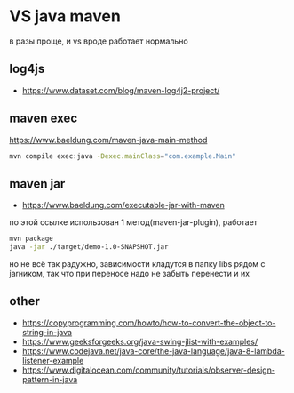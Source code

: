 # VS java maven

в разы проще, и vs вроде работает нормально

## log4js

- https://www.dataset.com/blog/maven-log4j2-project/

## maven exec

https://www.baeldung.com/maven-java-main-method

```bash
mvn compile exec:java -Dexec.mainClass="com.example.Main"
```

## maven jar

- https://www.baeldung.com/executable-jar-with-maven

по этой ссылке использован 1 метод(maven-jar-plugin), работает

```bash
mvn package
java -jar ./target/demo-1.0-SNAPSHOT.jar
```

но не всё так радужно, зависимости кладутся в папку libs рядом с jarником, так что при переносе надо не забыть перенести и их

## other

- https://copyprogramming.com/howto/how-to-convert-the-object-to-string-in-java
- https://www.geeksforgeeks.org/java-swing-jlist-with-examples/
- https://www.codejava.net/java-core/the-java-language/java-8-lambda-listener-example
- https://www.digitalocean.com/community/tutorials/observer-design-pattern-in-java

